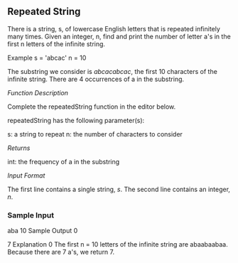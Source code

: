 ## Repeated String


There is a string, s, of lowercase English letters that is repeated infinitely many times. Given an integer, n, find and print the number of letter a's in the first n letters of the infinite string.

Example
s = 'abcac'
n = 10

The substring we consider is *abcacabcac*, the first 10 characters of the infinite string. There are 4 occurrences of a in the substring.

*Function Description*

Complete the repeatedString function in the editor below.

repeatedString has the following parameter(s):

s: a string to repeat
n: the number of characters to consider

*Returns*

int: the frequency of a in the substring

*Input Format*

The first line contains a single string, *s*.
The second line contains an integer, *n*.

### Sample Input

aba
10
Sample Output 0

7
Explanation 0
The first n = 10 letters of the infinite string are abaabaabaa. Because there are 7 a's, we return 7.